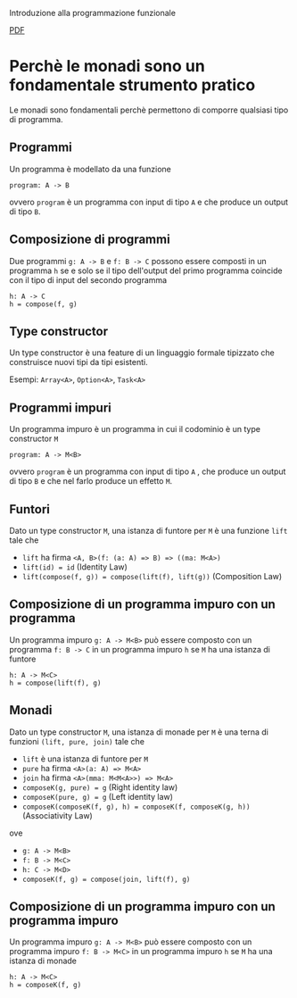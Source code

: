 Introduzione alla programmazione funzionale

[PDF](./fp.pdf)

# Perchè le monadi sono un fondamentale strumento pratico

Le monadi sono fondamentali perchè permettono di comporre qualsiasi tipo di programma.

## Programmi

Un programma è modellato da una funzione

```
program: A -> B
```

ovvero `program` è un programma con input di tipo `A` e che produce un output di tipo `B`.

## Composizione di programmi

Due programmi `g: A -> B` e `f: B -> C` possono essere composti in un programma `h` se e solo se il tipo dell'output del
primo programma coincide con il tipo di input del secondo programma

```
h: A -> C
h = compose(f, g)
```

## Type constructor

Un type constructor è una feature di un linguaggio formale tipizzato che construisce nuovi tipi da tipi esistenti.

Esempi: `Array<A>`, `Option<A>`, `Task<A>`

## Programmi impuri

Un programma impuro è un programma in cui il codominio è un type constructor `M`

```
program: A -> M<B>
```

ovvero `program` è un programma con input di tipo `A` , che produce un output di tipo `B` e che nel farlo produce un
effetto `M`.

## Funtori

Dato un type constructor `M`, una istanza di funtore per `M` è una funzione `lift` tale che

* `lift` ha firma `<A, B>(f: (a: A) => B) => ((ma: M<A>)`
* `lift(id) = id` (Identity Law)
* `lift(compose(f, g)) = compose(lift(f), lift(g))` (Composition Law)

## Composizione di un programma impuro con un programma

Un programma impuro `g: A -> M<B>` può essere composto con un programma `f: B -> C` in un programma impuro `h` se `M` ha
una istanza di funtore

```
h: A -> M<C>
h = compose(lift(f), g)
```

## Monadi

Dato un type constructor `M`, una istanza di monade per `M` è una terna di funzioni `(lift, pure, join)` tale che

* `lift` è una istanza di funtore per `M`
* `pure` ha firma `<A>(a: A) => M<A>`
* `join` ha firma `<A>(mma: M<M<A>>) => M<A>`
* `composeK(g, pure) = g` (Right identity law)
* `composeK(pure, g) = g` (Left identity law)
* `composeK(composeK(f, g), h) = composeK(f, composeK(g, h))` (Associativity Law)

ove

* `g: A -> M<B>`
* `f: B -> M<C>`
* `h: C -> M<D>`
* `composeK(f, g) = compose(join, lift(f), g)`

## Composizione di un programma impuro con un programma impuro

Un programma impuro `g: A -> M<B>` può essere composto con un programma impuro `f: B -> M<C>` in un programma impuro `h`
se `M` ha una istanza di monade

```
h: A -> M<C>
h = composeK(f, g)
```
